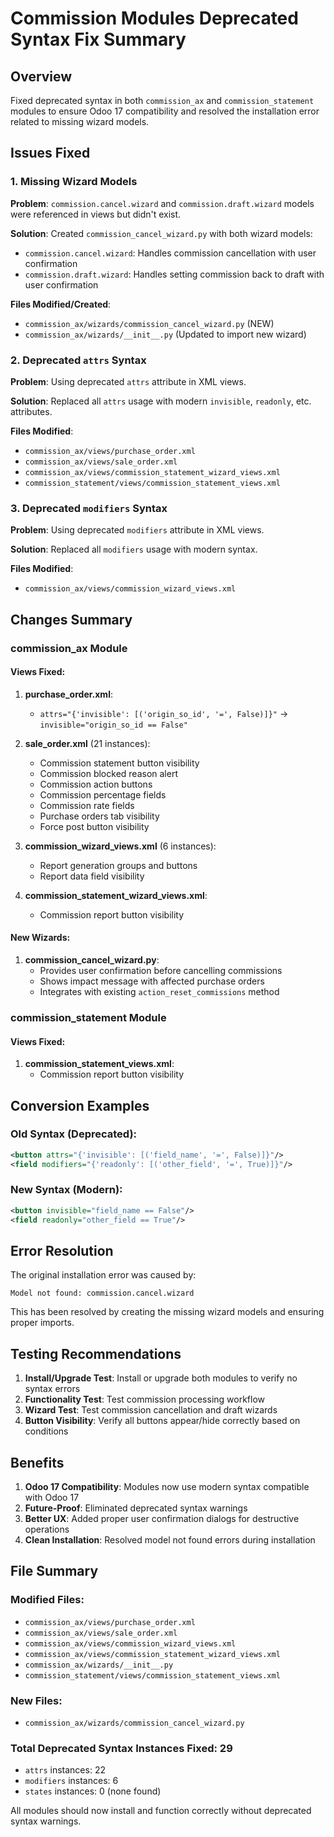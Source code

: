 # Commission Modules Deprecated Syntax Fix Summary

## Overview
Fixed deprecated syntax in both `commission_ax` and `commission_statement` modules to ensure Odoo 17 compatibility and resolved the installation error related to missing wizard models.

## Issues Fixed

### 1. Missing Wizard Models
**Problem**: `commission.cancel.wizard` and `commission.draft.wizard` models were referenced in views but didn't exist.

**Solution**: Created `commission_cancel_wizard.py` with both wizard models:
- `commission.cancel.wizard`: Handles commission cancellation with user confirmation
- `commission.draft.wizard`: Handles setting commission back to draft with user confirmation

**Files Modified/Created**:
- `commission_ax/wizards/commission_cancel_wizard.py` (NEW)
- `commission_ax/wizards/__init__.py` (Updated to import new wizard)

### 2. Deprecated `attrs` Syntax
**Problem**: Using deprecated `attrs` attribute in XML views.

**Solution**: Replaced all `attrs` usage with modern `invisible`, `readonly`, etc. attributes.

**Files Modified**:
- `commission_ax/views/purchase_order.xml`
- `commission_ax/views/sale_order.xml`
- `commission_ax/views/commission_statement_wizard_views.xml`
- `commission_statement/views/commission_statement_views.xml`

### 3. Deprecated `modifiers` Syntax
**Problem**: Using deprecated `modifiers` attribute in XML views.

**Solution**: Replaced all `modifiers` usage with modern syntax.

**Files Modified**:
- `commission_ax/views/commission_wizard_views.xml`

## Changes Summary

### commission_ax Module

#### Views Fixed:
1. **purchase_order.xml**:
   - `attrs="{'invisible': [('origin_so_id', '=', False)]}"` → `invisible="origin_so_id == False"`

2. **sale_order.xml** (21 instances):
   - Commission statement button visibility
   - Commission blocked reason alert
   - Commission action buttons
   - Commission percentage fields
   - Commission rate fields
   - Purchase orders tab visibility
   - Force post button visibility

3. **commission_wizard_views.xml** (6 instances):
   - Report generation groups and buttons
   - Report data field visibility

4. **commission_statement_wizard_views.xml**:
   - Commission report button visibility

#### New Wizards:
1. **commission_cancel_wizard.py**:
   - Provides user confirmation before cancelling commissions
   - Shows impact message with affected purchase orders
   - Integrates with existing `action_reset_commissions` method

### commission_statement Module

#### Views Fixed:
1. **commission_statement_views.xml**:
   - Commission report button visibility

## Conversion Examples

### Old Syntax (Deprecated):
```xml
<button attrs="{'invisible': [('field_name', '=', False)]}"/>
<field modifiers="{'readonly': [('other_field', '=', True)]}"/>
```

### New Syntax (Modern):
```xml
<button invisible="field_name == False"/>
<field readonly="other_field == True"/>
```

## Error Resolution

The original installation error was caused by:
```
Model not found: commission.cancel.wizard
```

This has been resolved by creating the missing wizard models and ensuring proper imports.

## Testing Recommendations

1. **Install/Upgrade Test**: Install or upgrade both modules to verify no syntax errors
2. **Functionality Test**: Test commission processing workflow
3. **Wizard Test**: Test commission cancellation and draft wizards
4. **Button Visibility**: Verify all buttons appear/hide correctly based on conditions

## Benefits

1. **Odoo 17 Compatibility**: Modules now use modern syntax compatible with Odoo 17
2. **Future-Proof**: Eliminated deprecated syntax warnings
3. **Better UX**: Added proper user confirmation dialogs for destructive operations
4. **Clean Installation**: Resolved model not found errors during installation

## File Summary

### Modified Files:
- `commission_ax/views/purchase_order.xml`
- `commission_ax/views/sale_order.xml`
- `commission_ax/views/commission_wizard_views.xml`
- `commission_ax/views/commission_statement_wizard_views.xml`
- `commission_ax/wizards/__init__.py`
- `commission_statement/views/commission_statement_views.xml`

### New Files:
- `commission_ax/wizards/commission_cancel_wizard.py`

### Total Deprecated Syntax Instances Fixed: 29
- `attrs` instances: 22
- `modifiers` instances: 6
- `states` instances: 0 (none found)

All modules should now install and function correctly without deprecated syntax warnings.
